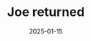 ---
title: Joe returned
promotion: AEW
show: Dynamite
date: 2025-01-15
tags:
  - joe
images:
  - src: /assets/snapshots/2025.01.15.AEW.Dynamite.b.jpg
    alt: Joe aura
---